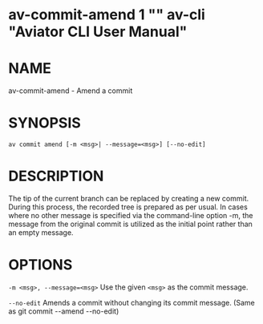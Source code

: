 # av-commit-amend 1 "" av-cli "Aviator CLI User Manual"

# NAME

av-commit-amend - Amend a commit

# SYNOPSIS

`av commit amend [-m <msg>| --message=<msg>] [--no-edit]`

# DESCRIPTION

The tip of the current branch can be replaced by creating a new commit. During
this process, the recorded tree is prepared as per usual. In cases where no
other message is specified via the command-line option -m, the message from the
original commit is utilized as the initial point rather than an empty message.

# OPTIONS

`-m <msg>, --message=<msg>`
    Use the given `<msg>` as the commit message.

`--no-edit`
    Amends a commit without changing its commit message. (Same as git commit
    --amend --no-edit)
